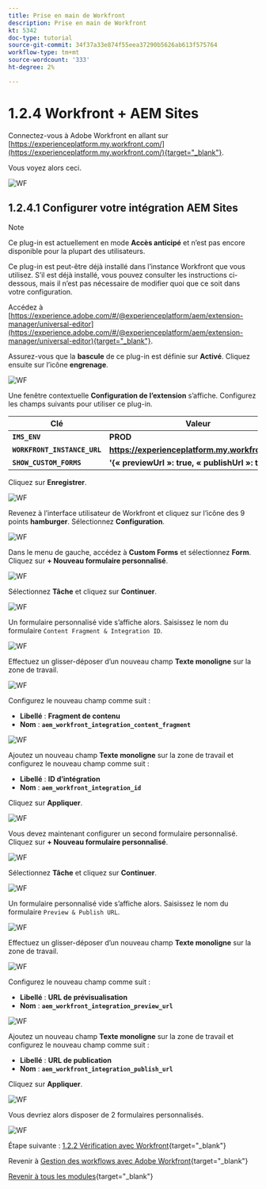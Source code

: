 ```yaml
---
title: Prise en main de Workfront
description: Prise en main de Workfront
kt: 5342
doc-type: tutorial
source-git-commit: 34f37a33e874f55eea37290b5626ab613f575764
workflow-type: tm+mt
source-wordcount: '333'
ht-degree: 2%

---
```


# 1.2.4 Workfront + AEM Sites

Connectez-vous à Adobe Workfront en allant sur [https://experienceplatform.my.workfront.com/](https://experienceplatform.my.workfront.com/){target="_blank"}.

Vous voyez alors ceci.

![WF](./images/wfb1.png)

## 1.2.4.1 Configurer votre intégration AEM Sites

>[!NOTE]
>
>Ce plug-in est actuellement en mode **Accès anticipé** et n’est pas encore disponible pour la plupart des utilisateurs.
>
>Ce plug-in est peut-être déjà installé dans l’instance Workfront que vous utilisez. S’il est déjà installé, vous pouvez consulter les instructions ci-dessous, mais il n’est pas nécessaire de modifier quoi que ce soit dans votre configuration.

Accédez à [https://experience.adobe.com/#/@experienceplatform/aem/extension-manager/universal-editor](https://experience.adobe.com/#/@experienceplatform/aem/extension-manager/universal-editor){target="_blank"}.

Assurez-vous que la **bascule** de ce plug-in est définie sur **Activé**. Cliquez ensuite sur l’icône **engrenage**.

![WF](./images/wfb8.png)

Une fenêtre contextuelle **Configuration de l’extension** s’affiche. Configurez les champs suivants pour utiliser ce plug-in.

| Clé | Valeur |
| --------------- | ------------------------------ | 
| **`IMS_ENV`** | **PROD** |
| **`WORKFRONT_INSTANCE_URL`** | **https://experienceplatform.my.workfront.com** |
| **`SHOW_CUSTOM_FORMS`** | **&#39;{« previewUrl »: true, « publishUrl »: true}&#39;** |

Cliquez sur **Enregistrer**.

![WF](./images/wfb8.png)

Revenez à l’interface utilisateur de Workfront et cliquez sur l’icône des 9 points **hamburger**. Sélectionnez **Configuration**.

![WF](./images/wfb9.png)

Dans le menu de gauche, accédez à **Custom Forms** et sélectionnez **Form**. Cliquez sur **+ Nouveau formulaire personnalisé**.

![WF](./images/wfb10.png)

Sélectionnez **Tâche** et cliquez sur **Continuer**.

![WF](./images/wfb11.png)

Un formulaire personnalisé vide s’affiche alors. Saisissez le nom du formulaire `Content Fragment & Integration ID`.

![WF](./images/wfb12.png)

Effectuez un glisser-déposer d’un nouveau champ **Texte monoligne** sur la zone de travail.

![WF](./images/wfb13.png)

Configurez le nouveau champ comme suit :

- **Libellé** : **Fragment de contenu**
- **Nom** : **`aem_workfront_integration_content_fragment`**

![WF](./images/wfb14.png)

Ajoutez un nouveau champ **Texte monoligne** sur la zone de travail et configurez le nouveau champ comme suit :

- **Libellé** : **ID d’intégration**
- **Nom** : **`aem_workfront_integration_id`**

Cliquez sur **Appliquer**.

![WF](./images/wfb15.png)

Vous devez maintenant configurer un second formulaire personnalisé. Cliquez sur **+ Nouveau formulaire personnalisé**.

![WF](./images/wfb10.png)

Sélectionnez **Tâche** et cliquez sur **Continuer**.

![WF](./images/wfb11.png)

Un formulaire personnalisé vide s’affiche alors. Saisissez le nom du formulaire `Preview & Publish URL`.

![WF](./images/wfb16.png)

Effectuez un glisser-déposer d’un nouveau champ **Texte monoligne** sur la zone de travail.

![WF](./images/wfb17.png)

Configurez le nouveau champ comme suit :

- **Libellé** : **URL de prévisualisation**
- **Nom** : **`aem_workfront_integration_preview_url`**

![WF](./images/wfb18.png)

Ajoutez un nouveau champ **Texte monoligne** sur la zone de travail et configurez le nouveau champ comme suit :

- **Libellé** : **URL de publication**
- **Nom** : **`aem_workfront_integration_publish_url`**

Cliquez sur **Appliquer**.

![WF](./images/wfb19.png)

Vous devriez alors disposer de 2 formulaires personnalisés.

![WF](./images/wfb20.png)

Étape suivante : [1.2.2 Vérification avec Workfront](./ex2.md){target="_blank"}

Revenir à [Gestion des workflows avec Adobe Workfront](./workfront.md){target="_blank"}

[Revenir à tous les modules](./../../../overview.md){target="_blank"}
